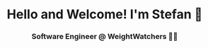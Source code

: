 <div align="center">
    
 # Hello and Welcome! I'm Stefan 👋

### Software Engineer @ WeightWatchers 👨‍💻

</div>


     





